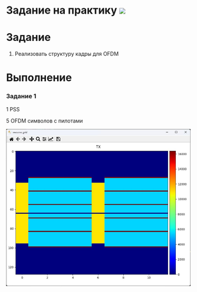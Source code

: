 # Задание на практику ![](https://img.shields.io/badge/Done-green.svg)

# Задание
1. Реализовать структуру кадры для OFDM


# Выполнение
### Задание 1

1 PSS

5 ОFDM символов с пилотами

<img src="./photo/1.jpg" width="500" /> 
